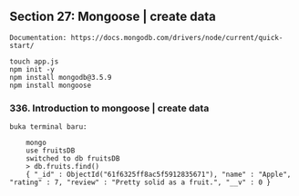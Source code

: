 ## Section 27: Mongoose | create data

    Documentation: https://docs.mongodb.com/drivers/node/current/quick-start/

    touch app.js
    npm init -y
    npm install mongodb@3.5.9
    npm install mongoose

### 336. Introduction to mongoose | create data

    buka terminal baru:

        mongo
        use fruitsDB
        switched to db fruitsDB
        > db.fruits.find()
        { "_id" : ObjectId("61f6325ff8ac5f5912835671"), "name" : "Apple", "rating" : 7, "review" : "Pretty solid as a fruit.", "__v" : 0 }
